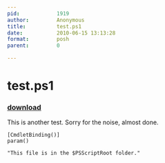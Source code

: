 ```yaml
---
pid:            1919
author:         Anonymous
title:          test.ps1
date:           2010-06-15 13:13:28
format:         posh
parent:         0

---
```


# test.ps1

### [download](//scripts/1919.ps1)

This is another test.  Sorry for the noise, almost done.

```posh
[CmdletBinding()]
param()

"This file is in the $PSScriptRoot folder."

```
